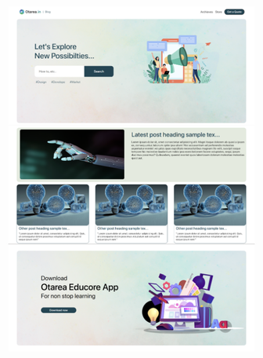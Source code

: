 ![Alt Text](https://github.com/maneeshjangir999/Otarea/blob/381353cededa064de8543e88a6bbd60dfbc3e770/assests/Otarea-page-1.png)
![Alt Text](https://github.com/maneeshjangir999/Otarea/blob/381353cededa064de8543e88a6bbd60dfbc3e770/assests/Otarea-page-2.png)
![Alt Text](https://github.com/maneeshjangir999/Otarea/blob/381353cededa064de8543e88a6bbd60dfbc3e770/assests/Otarea-page-3.png)
